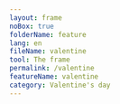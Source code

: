 ```yaml
---
layout: frame
noBox: true
folderName: feature
lang: en
fileName: valentine
tool: The frame
permalink: /valentine
featureName: valentine
category: Valentine's day
---
```


